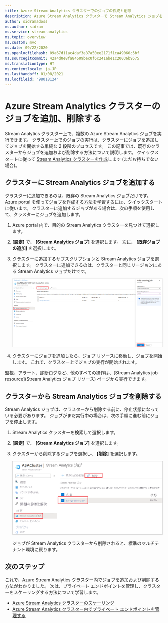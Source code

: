 ```yaml
---
title: Azure Stream Analytics クラスターでのジョブの作成と削除
description: Azure Stream Analytics クラスターで Stream Analytics ジョブを管理する方法について説明します
author: sidramadoss
ms.author: sidram
ms.service: stream-analytics
ms.topic: overview
ms.custom: mvc
ms.date: 09/22/2020
ms.openlocfilehash: 09a67d11ac4daf3e87a50ee2171f1ca49060c5bf
ms.sourcegitcommit: 42a4d0e8fa84609bec0f6c241abe1c20036b9575
ms.translationtype: HT
ms.contentlocale: ja-JP
ms.lasthandoff: 01/08/2021
ms.locfileid: "98018124"
---
```

# <a name="add-and-remove-jobs-in-an-azure-stream-analytics-cluster"></a>Azure Stream Analytics クラスターのジョブを追加、削除する

Stream Analytics クラスター上で、複数の Azure Stream Analytics ジョブを実行できます。 クラスター上でのジョブの実行は、クラスターにジョブを追加してジョブを開始する単純な 2 段階のプロセスです。 この記事では、既存のクラスターからジョブを追加および削除する方法について説明します。 クイックスタートに従って [Stream Analytics クラスターを作成](create-cluster.md)します (まだお持ちでない場合)。

## <a name="add-a-stream-analytics-job-to-a-cluster"></a>クラスターに Stream Analytics ジョブを追加する

クラスターに追加できるのは、既存の Stream Analytics ジョブだけです。 Azure portal を使って[ジョブを作成する方法を学習する](stream-analytics-quick-create-portal.md)には、クイックスタートに従います。 クラスターに追加するジョブがある場合は、次の手順を使用して、クラスターにジョブを追加します。

1. Azure portal 内で、目的の Stream Analytics クラスターを見つけて選択します。

1. **[設定]** で、 **[Stream Analytics ジョブ]** を選択します。 次に、 **[既存ジョブの追加]** を選択します。

1. クラスターに追加するサブスクリプションと Stream Analytics ジョブを選択します。 クラスターに追加できるのは、クラスターと同じリージョンにある Stream Analytics ジョブだけです。

   ![クラスターにジョブを追加する](./media/manage-jobs-cluster/add-job.png)

1. クラスターにジョブを追加したら、ジョブ リソースに移動し、[ジョブを開始](start-job.md#azure-portal)します。 これで、クラスター上でジョブの実行が開始されます。

監視、アラート、診断ログなど、他のすべての操作は、[Stream Analytics job resource]\(Stream Analytics ジョブ リソース\) ページから実行できます。

## <a name="remove-a-stream-analytics-job-from-a-cluster"></a>クラスターから Stream Analytics ジョブを削除する

Stream Analytics ジョブは、クラスターから削除する前に、停止状態になっている必要があります。 ジョブがまだ実行中の場合は、次の手順に進む前にジョブを停止します。

1. Stream Analytics クラスターを検索して選択します。

1. **[設定]** で、 **[Stream Analytics ジョブ]** を選択します。

1. クラスターから削除するジョブを選択し、 **[削除]** を選択します。

   ![クラスターからジョブを削除する](./media/manage-jobs-cluster/remove-job.png)

   ジョブが Stream Analytics クラスターから削除されると、標準のマルチテナント環境に戻ります。

## <a name="next-steps"></a>次のステップ

これで、Azure Stream Analytics クラスター内でジョブを追加および削除する方法がわかりました。 次は、プライベート エンドポイントを管理し、クラスターをスケーリングする方法について学習します。

* [Azure Stream Analytics クラスターのスケーリング](scale-cluster.md)
* [Azure Stream Analytics クラスター内でプライベート エンドポイントを管理する](private-endpoints.md)

